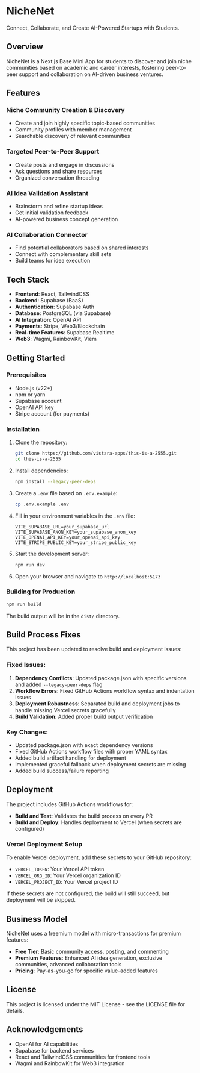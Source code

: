# NicheNet

Connect, Collaborate, and Create AI-Powered Startups with Students.

## Overview

NicheNet is a Next.js Base Mini App for students to discover and join niche communities based on academic and career interests, fostering peer-to-peer support and collaboration on AI-driven business ventures.

## Features

### Niche Community Creation & Discovery
- Create and join highly specific topic-based communities
- Community profiles with member management
- Searchable discovery of relevant communities

### Targeted Peer-to-Peer Support
- Create posts and engage in discussions
- Ask questions and share resources
- Organized conversation threading

### AI Idea Validation Assistant
- Brainstorm and refine startup ideas
- Get initial validation feedback
- AI-powered business concept generation

### AI Collaboration Connector
- Find potential collaborators based on shared interests
- Connect with complementary skill sets
- Build teams for idea execution

## Tech Stack

- **Frontend**: React, TailwindCSS
- **Backend**: Supabase (BaaS)
- **Authentication**: Supabase Auth
- **Database**: PostgreSQL (via Supabase)
- **AI Integration**: OpenAI API
- **Payments**: Stripe, Web3/Blockchain
- **Real-time Features**: Supabase Realtime
- **Web3**: Wagmi, RainbowKit, Viem

## Getting Started

### Prerequisites

- Node.js (v22+)
- npm or yarn
- Supabase account
- OpenAI API key
- Stripe account (for payments)

### Installation

1. Clone the repository:
   ```bash
   git clone https://github.com/vistara-apps/this-is-a-2555.git
   cd this-is-a-2555
   ```

2. Install dependencies:
   ```bash
   npm install --legacy-peer-deps
   ```

3. Create a `.env` file based on `.env.example`:
   ```bash
   cp .env.example .env
   ```

4. Fill in your environment variables in the `.env` file:
   ```
   VITE_SUPABASE_URL=your_supabase_url
   VITE_SUPABASE_ANON_KEY=your_supabase_anon_key
   VITE_OPENAI_API_KEY=your_openai_api_key
   VITE_STRIPE_PUBLIC_KEY=your_stripe_public_key
   ```

5. Start the development server:
   ```bash
   npm run dev
   ```

6. Open your browser and navigate to `http://localhost:5173`

### Building for Production

```bash
npm run build
```

The build output will be in the `dist/` directory.

## Build Process Fixes

This project has been updated to resolve build and deployment issues:

### Fixed Issues:
1. **Dependency Conflicts**: Updated package.json with specific versions and added `--legacy-peer-deps` flag
2. **Workflow Errors**: Fixed GitHub Actions workflow syntax and indentation issues
3. **Deployment Robustness**: Separated build and deployment jobs to handle missing Vercel secrets gracefully
4. **Build Validation**: Added proper build output verification

### Key Changes:
- Updated package.json with exact dependency versions
- Fixed GitHub Actions workflow files with proper YAML syntax
- Added build artifact handling for deployment
- Implemented graceful fallback when deployment secrets are missing
- Added build success/failure reporting

## Deployment

The project includes GitHub Actions workflows for:
- **Build and Test**: Validates the build process on every PR
- **Build and Deploy**: Handles deployment to Vercel (when secrets are configured)

### Vercel Deployment Setup

To enable Vercel deployment, add these secrets to your GitHub repository:
- `VERCEL_TOKEN`: Your Vercel API token
- `VERCEL_ORG_ID`: Your Vercel organization ID
- `VERCEL_PROJECT_ID`: Your Vercel project ID

If these secrets are not configured, the build will still succeed, but deployment will be skipped.

## Business Model

NicheNet uses a freemium model with micro-transactions for premium features:

- **Free Tier**: Basic community access, posting, and commenting
- **Premium Features**: Enhanced AI idea generation, exclusive communities, advanced collaboration tools
- **Pricing**: Pay-as-you-go for specific value-added features

## License

This project is licensed under the MIT License - see the LICENSE file for details.

## Acknowledgements

- OpenAI for AI capabilities
- Supabase for backend services
- React and TailwindCSS communities for frontend tools
- Wagmi and RainbowKit for Web3 integration
